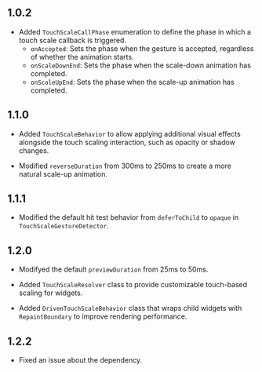 ## 1.0.2
- Added `TouchScaleCallPhase` enumeration to define the phase in which a touch scale callback is triggered.
  - `onAccepted`: Sets the phase when the gesture is accepted, regardless of whether the animation starts.
  - `onScaleDownEnd`: Sets the phase when the scale-down animation has completed.
  - `onScaleUpEnd`: Sets the phase when the scale-up animation has completed.

## 1.1.0
- Added `TouchScaleBehavior` to allow applying additional visual effects alongside the touch scaling interaction, such as opacity or shadow changes.

- Modified `reverseDuration` from 300ms to 250ms to create a more natural scale-up animation.

## 1.1.1
- Modified the default hit test behavior from `deferToChild` to `opaque` in `TouchScaleGestureDetector`.

## 1.2.0
- Modifyed the default `previewDuration` from 25ms to 50ms.

- Added `TouchScaleResolver` class to provide customizable touch-based scaling for widgets.

- Added `DrivenTouchScaleBehavior` class that wraps child widgets with `RepaintBoundary` to improve rendering performance.

## 1.2.2
- Fixed an issue about the dependency.